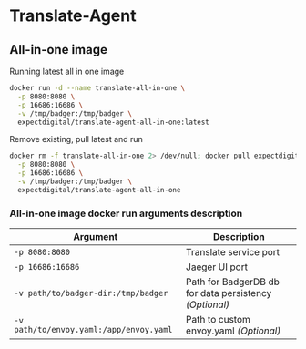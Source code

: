 # Translate-Agent

## All-in-one image
Running latest all in one image
```bash
docker run -d --name translate-all-in-one \
  -p 8080:8080 \
  -p 16686:16686 \
  -v /tmp/badger:/tmp/badger \
  expectdigital/translate-agent-all-in-one:latest
```
Remove existing, pull latest and run
```bash
docker rm -f translate-all-in-one 2> /dev/null; docker pull expectdigital/translate-agent-all-in-one; docker run -d --name translate-all-in-one \
  -p 8080:8080 \
  -p 16686:16686 \
  -v /tmp/badger:/tmp/badger \
  expectdigital/translate-agent-all-in-one
```

### All-in-one image docker run arguments description
| Argument                                | Description                                            |
|-----------------------------------------|--------------------------------------------------------|
| `-p 8080:8080`                          | Translate service port                                 |
| `-p 16686:16686`                        | Jaeger UI port                                         |
| `-v path/to/badger-dir:/tmp/badger`     | Path for BadgerDB db for data persistency *(Optional)* |
| `-v path/to/envoy.yaml:/app/envoy.yaml` | Path to custom envoy.yaml *(Optional)*                 |
